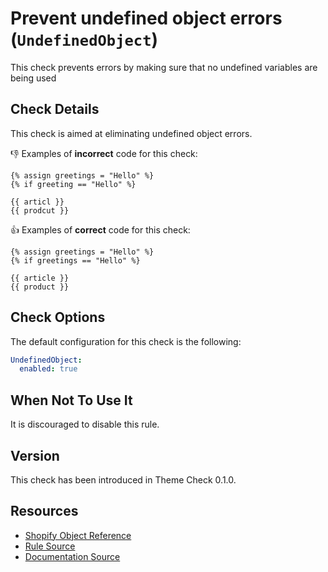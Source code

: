# Prevent undefined object errors (`UndefinedObject`)

This check prevents errors by making sure that no undefined variables are being used

## Check Details

This check is aimed at eliminating undefined object errors.

:-1: Examples of **incorrect** code for this check:

```liquid
{% assign greetings = "Hello" %}
{% if greeting == "Hello" %}

{{ articl }}
{{ prodcut }}
```

:+1: Examples of **correct** code for this check:

```liquid
{% assign greetings = "Hello" %}
{% if greetings == "Hello" %}

{{ article }}
{{ product }}
```

## Check Options

The default configuration for this check is the following:

```yaml
UndefinedObject:
  enabled: true
```

## When Not To Use It

It is discouraged to disable this rule.

## Version

This check has been introduced in Theme Check 0.1.0.

## Resources

- [Shopify Object Reference](https://shopify.dev/docs/themes/liquid/reference/objects)
- [Rule Source][codesource]
- [Documentation Source][docsource]

[codesource]: /lib/theme_check/checks/undefined_object.rb
[docsource]: /docs/checks/undefined_object.md
